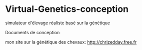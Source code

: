# Virtual-Genetics-conception
simulateur d'élevage réaliste
basé sur la génétique

Documents de conception


mon site sur la génétique des chevaux: http://chrizedday.free.fr
